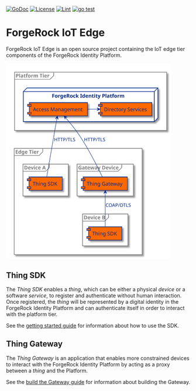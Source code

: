 [![GoDoc](https://godoc.org/github.com/ForgeRock/iot-edge/pkg?status.svg)](https://godoc.org/github.com/ForgeRock/iot-edge/pkg)
[![License](https://img.shields.io/badge/License-Apache%202.0-blue.svg)](https://github.com/ForgeRock/iot-edge/blob/main/LICENSE)
[![Lint](https://github.com/ForgeRock/iot-edge/workflows/golangci-lint/badge.svg)](https://github.com/ForgeRock/iot-edge/actions?query=workflow%3Agolangci-lint)
[![go test](https://github.com/ForgeRock/iot-edge/workflows/go-test/badge.svg)](https://github.com/ForgeRock/iot-edge/actions?query=workflow%3Ago-test)

# ForgeRock IoT Edge

ForgeRock IoT Edge is an open source project containing the IoT edge tier components of the ForgeRock Identity Platform.

<img src="docs/iot-edge-components.svg" width="450"/>

## Thing SDK

The _Thing SDK_ enables a _thing_, which can be either a physical _device_ or a software _service_, to register and
authenticate without human interaction. Once registered, the _thing_ will be represented by a digital identity in the
ForgeRock Identity Platform and can authenticate itself in order to interact with the platform tier.

See the [getting started guide](docs/getting-started.md) for information about how to use the SDK.

## Thing Gateway
The _Thing Gateway_ is an application that enables more constrained devices to interact with the ForgeRock Identity
Platform by acting as a proxy between a _thing_ and the Platform.

See the [build the Gateway guide](docs/building-the-gateway.md) for information about building the Gateway.
